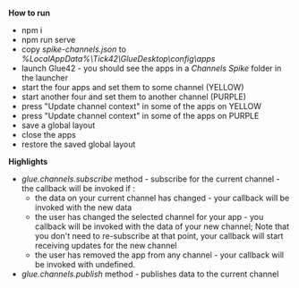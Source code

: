 **How to run**
* npm i
* npm run serve
* copy *spike-channels.json* to _%LocalAppData%\Tick42\GlueDesktop\config\apps_
* launch Glue42 - you should see the apps in a *Channels Spike* folder in the launcher
* start the four apps and set them to some channel (YELLOW)
* start another four and set them to another channel (PURPLE)
* press "Update channel context" in some of the apps on YELLOW
* press "Update channel context" in some of the apps on PURPLE
* save a global layout
* close the apps
* restore the saved global layout

**Highlights**
*  _glue.channels.subscribe_  method - subscribe for the current channel - the callback will be invoked if :
    * the data on your current channel has changed - your callback will be invoked with the new data
    * the user has changed the selected channel for your app - you callback will be invoked with the data of your new channel; Note that you don't need to re-subscribe at that point, your callback will start receiving updates for the new channel
    * the user has removed the app from any channel - your callback will be invoked with undefined.
* _glue.channels.publish_ method - publishes data to the current channel
